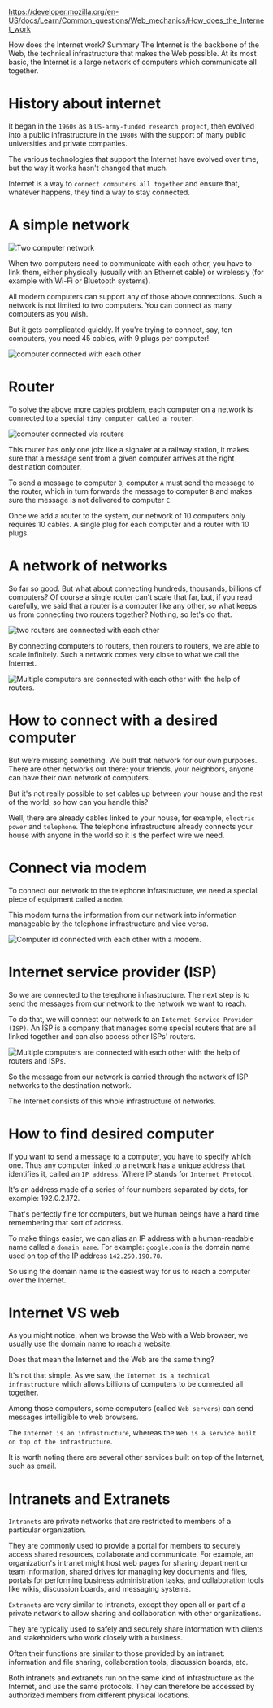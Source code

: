 https://developer.mozilla.org/en-US/docs/Learn/Common_questions/Web_mechanics/How_does_the_Internet_work

How does the Internet work?
Summary
The Internet is the backbone of the Web, the technical infrastructure that makes the Web possible. At its most basic, the Internet is a large network of computers which communicate all together.

# History about internet

It began in the `1960s` as a `US-army-funded research project`, then evolved into a public infrastructure in the `1980s` with the support of many public universities and private companies.

The various technologies that support the Internet have evolved over time, but the way it works hasn't changed that much.

Internet is a way to `connect computers all together` and ensure that, whatever happens, they find a way to stay connected.

# A simple network

![Two computer network](https://developer.mozilla.org/en-US/docs/Learn/Common_questions/Web_mechanics/How_does_the_Internet_work/internet-schema-1.png)

When two computers need to communicate with each other, you have to link them, either physically (usually with an Ethernet cable) or wirelessly (for example with Wi-Fi or Bluetooth systems).

All modern computers can support any of those above connections. Such a network is not limited to two computers. You can connect as many computers as you wish.

But it gets complicated quickly. If you're trying to connect, say, ten computers, you need 45 cables, with 9 plugs per computer!

![computer connected with each other](https://developer.mozilla.org/en-US/docs/Learn/Common_questions/Web_mechanics/How_does_the_Internet_work/internet-schema-2.png)

# Router

To solve the above more cables problem, each computer on a network is connected to a special `tiny computer called a router`.

![computer connected via routers](https://developer.mozilla.org/en-US/docs/Learn/Common_questions/Web_mechanics/How_does_the_Internet_work/internet-schema-3.png)

This router has only one job: like a signaler at a railway station, it makes sure that a message sent from a given computer arrives at the right destination computer.

To send a message to computer `B`, computer `A` must send the message to the router, which in turn forwards the message to computer `B` and makes sure the message is not delivered to computer `C`.

Once we add a router to the system, our network of 10 computers only requires 10 cables. A single plug for each computer and a router with 10 plugs.

# A network of networks

So far so good. But what about connecting hundreds, thousands, billions of computers? Of course a single router can't scale that far, but, if you read carefully, we said that a router is a computer like any other, so what keeps us from connecting two routers together? Nothing, so let's do that.

![two routers are connected with each other](https://developer.mozilla.org/en-US/docs/Learn/Common_questions/Web_mechanics/How_does_the_Internet_work/internet-schema-4.png)

By connecting computers to routers, then routers to routers, we are able to scale infinitely. Such a network comes very close to what we call the Internet.

![Multiple computers are connected with each other with the help of routers.](https://developer.mozilla.org/en-US/docs/Learn/Common_questions/Web_mechanics/How_does_the_Internet_work/internet-schema-5.png)

# How to connect with a desired computer

But we're missing something. We built that network for our own purposes. There are other networks out there: your friends, your neighbors, anyone can have their own network of computers.

But it's not really possible to set cables up between your house and the rest of the world, so how can you handle this?

Well, there are already cables linked to your house, for example, `electric power` and `telephone`. The telephone infrastructure already connects your house with anyone in the world so it is the perfect wire we need.

# Connect via modem

To connect our network to the telephone infrastructure, we need a special piece of equipment called a `modem`.

This modem turns the information from our network into information manageable by the telephone infrastructure and vice versa.

![Computer id connected with each other with a modem.](https://developer.mozilla.org/en-US/docs/Learn/Common_questions/Web_mechanics/How_does_the_Internet_work/internet-schema-6.png)

# Internet service provider (ISP)

So we are connected to the telephone infrastructure. The next step is to send the messages from our network to the network we want to reach.

To do that, we will connect our network to an `Internet Service Provider (ISP)`. An ISP is a company that manages some special routers that are all linked together and can also access other ISPs' routers.

![Multiple computers are connected with each other with the help of routers and ISPs.](https://developer.mozilla.org/en-US/docs/Learn/Common_questions/Web_mechanics/How_does_the_Internet_work/internet-schema-7.png)

So the message from our network is carried through the network of ISP networks to the destination network.

The Internet consists of this whole infrastructure of networks.

# How to find desired computer

If you want to send a message to a computer, you have to specify which one. Thus any computer linked to a network has a unique address that identifies it, called an `IP address`. Where IP stands for `Internet Protocol`.

It's an address made of a series of four numbers separated by dots, for example: 192.0.2.172.

That's perfectly fine for computers, but we human beings have a hard time remembering that sort of address.

To make things easier, we can alias an IP address with a human-readable name called a `domain name`. For example: `google.com` is the domain name used on top of the IP address `142.250.190.78`.

So using the domain name is the easiest way for us to reach a computer over the Internet.

# Internet VS web

As you might notice, when we browse the Web with a Web browser, we usually use the domain name to reach a website.

Does that mean the Internet and the Web are the same thing?

It's not that simple. As we saw, the `Internet is a technical infrastructure` which allows billions of computers to be connected all together.

Among those computers, some computers (called `Web servers`) can send messages intelligible to web browsers.

The `Internet is an infrastructure`, whereas the `Web is a service built on top of the infrastructure`.

It is worth noting there are several other services built on top of the Internet, such as email.

# Intranets and Extranets

`Intranets` are private networks that are restricted to members of a particular organization.

They are commonly used to provide a portal for members to securely access shared resources, collaborate and communicate. For example, an organization's intranet might host web pages for sharing department or team information, shared drives for managing key documents and files, portals for performing business administration tasks, and collaboration tools like wikis, discussion boards, and messaging systems.

`Extranets` are very similar to Intranets, except they open all or part of a private network to allow sharing and collaboration with other organizations.

They are typically used to safely and securely share information with clients and stakeholders who work closely with a business.

Often their functions are similar to those provided by an intranet: information and file sharing, collaboration tools, discussion boards, etc.

Both intranets and extranets run on the same kind of infrastructure as the Internet, and use the same protocols. They can therefore be accessed by authorized members from different physical locations.
